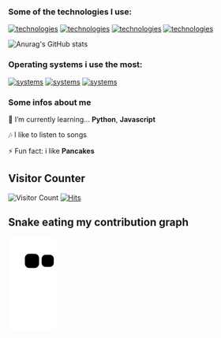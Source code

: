 ### Some of the technologies I use:
[![technologies](https://img.shields.io/badge/JavaScript-F7DF1E?style=for-the-badge&logo=javascript&logoColor=black)](https://www.javascript.com/) [![technologies](https://img.shields.io/badge/Python-3776AB?style=for-the-badge&logo=python&logoColor=white)](https://www.python.org/) [![technologies](https://img.shields.io/badge/HTML5-E34F26?style=for-the-badge&logo=html5&logoColor=white)](https://developer.mozilla.org/pt-BR/docs/Web/HTML) [![technologies](https://img.shields.io/badge/CSS3-1572B6?style=for-the-badge&logo=css3&logoColor=white)](https://developer.mozilla.org/pt-BR/docs/Web/CSS)

![Anurag's GitHub stats](https://github-readme-stats.vercel.app/api?username=bluewrld&show_icons=true&theme=outrun)

### Operating systems i use the most:

[![systems](https://img.shields.io/badge/Windows-0078D6?style=for-the-badge&logo=windows&logoColor=white)]() [![systems](https://img.shields.io/badge/Ubuntu-E95420?style=for-the-badge&logo=ubuntu&logoColor=white)]() [![systems](https://img.shields.io/badge/Android-3DDC84?style=for-the-badge&logo=android&logoColor=white)]()


### Some infos about me

📘  I’m currently learning... **Python**, **Javascript**

🎶 I like to listen to songs

⚡ Fun fact: i like **Pancakes**


## Visitor Counter

![Visitor Count](https://profile-counter.glitch.me/{bluewrld}/count.svg)
[![Hits](https://hits.seeyoufarm.com/api/count/incr/badge.svg?url=https%3A%2F%2Fgithub.com%2Fbluewrld%2Fhit-counter&count_bg=%2379C83D&title_bg=%23555555&icon=&icon_color=%23E7E7E7&title=hits&edge_flat=false)](https://hits.seeyoufarm.com)

## Snake eating my contribution graph
![snake gif](https://github.com/bluewrld/bluewrld/blob/output/github-contribution-grid-snake.svg)
